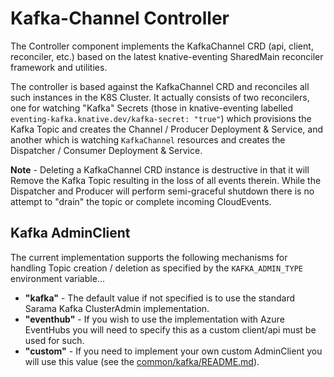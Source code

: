 # Kafka-Channel Controller

The Controller component implements the KafkaChannel CRD (api, client, reconciler,
etc.) based on the latest knative-eventing SharedMain reconciler framework and
utilities.

The controller is based against the KafkaChannel CRD and reconciles all such
instances in the K8S Cluster.  It actually consists of two reconcilers, one for
watching "Kafka" Secrets (those in knative-eventing labelled
`eventing-kafka.knative.dev/kafka-secret: "true"`) which provisions the Kafka
Topic and creates the Channel / Producer Deployment & Service, and another which
is watching `KafkaChannel` resources and creates the Dispatcher / Consumer
Deployment & Service.

**Note** - Deleting a KafkaChannel CRD instance is destructive in that it will
Remove the Kafka Topic resulting in the loss of all events therein.  While the
Dispatcher and Producer will perform semi-graceful shutdown there is no attempt
to "drain" the topic or complete incoming CloudEvents.

## Kafka AdminClient

The current implementation supports the following mechanisms for handling Topic
creation / deletion as specified by the `KAFKA_ADMIN_TYPE` environment variable...

- **"kafka"** - The default value if not specified is to use the standard Sarama Kafka ClusterAdmin implementation.
- **"eventhub"** - If you wish to use the implementation with Azure EventHubs you will need to specify this as a custom client/api must be used for such.
- **"custom"** - If you need to implement your own custom AdminClient you will use this value (see the [common/kafka/README.md](../common/kafka/README.md)).
